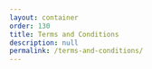 ```yaml
---
layout: container
order: 130
title: Terms and Conditions
description: null
permalink: /terms-and-conditions/
---
```


